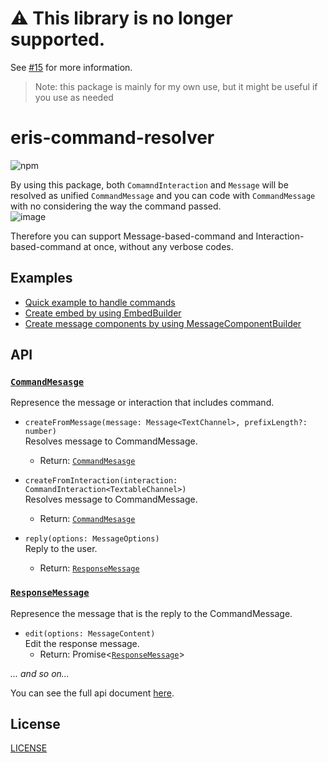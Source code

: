 # :warning: This library is no longer supported.
See [#15](https://github.com/mtripg6666tdr/eris-command-resolver/issues/15) for more information.

> Note: this package is mainly for my own use, but it might be useful if you use as needed  

# eris-command-resolver
![npm](https://img.shields.io/npm/v/@mtripg6666tdr/eris-command-resolver)

By using this package, both `ComamndInteraction` and `Message` will be resolved as unified `CommandMessage` and you can code with `CommandMessage` with no considering the way the command passed.  
![image](https://user-images.githubusercontent.com/56076195/216804553-e6b52c10-7a7d-49fb-b9d1-2ae230213cb9.png)

Therefore you can support Message-based-command and Interaction-based-command at once, without any verbose codes.  

## Examples
- [Quick example to handle commands](example/index.js)
- [Create embed by using EmbedBuilder](example/embed.js)
- [Create message components by using MessageComponentBuilder](example/components.js)

## API
### [`CommandMesasge`](https://web.usamyon.moe/eris-command-resolver/classes/CommandMessage.html)
  Represence the message or interaction that includes command.
- `createFromMessage(message: Message<TextChannel>, prefixLength?: number)`  
  Resolves message to CommandMessage.  
  - Return: [`CommandMesasge`](https://web.usamyon.moe/eris-command-resolver/classes/CommandMessage.html)  

- `createFromInteraction(interaction: CommandInteraction<TextableChannel>)`  
  Resolves message to CommandMessage.  
  - Return: [`CommandMesasge`](https://web.usamyon.moe/eris-command-resolver/classes/CommandMessage.html)  
  
- `reply(options: MessageOptions)`  
  Reply to the user.  
  - Return: [`ResponseMessage`](https://web.usamyon.moe/eris-command-resolver/classes/ResponseMessage.html)
  
### [`ResponseMessage`](https://web.usamyon.moe/eris-command-resolver/classes/ResponseMessage.html)
  Represence the message that is the reply to the CommandMessage.
- `edit(options: MessageContent)`  
  Edit the response message.
  - Return: Promise<[`ResponseMessage`](https://web.usamyon.moe/eris-command-resolver/classes/ResponseMessage.html)>  
  
*... and so on...*

You can see the full api document [here](https://mtripg6666tdr.github.io/eris-command-resolver/).  

## License
[LICENSE](LICENSE)

